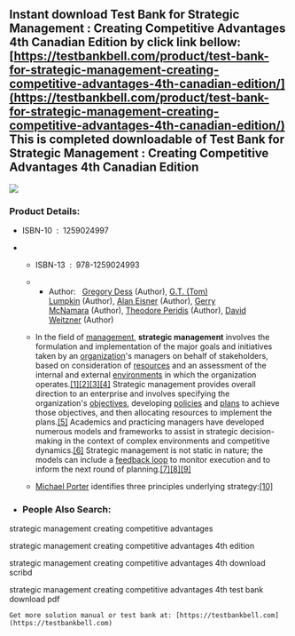 Instant download **Test Bank for Strategic Management : Creating Competitive Advantages 4th Canadian Edition** by click link bellow:  
[https://testbankbell.com/product/test-bank-for-strategic-management-creating-competitive-advantages-4th-canadian-edition/](https://testbankbell.com/product/test-bank-for-strategic-management-creating-competitive-advantages-4th-canadian-edition/)  
This is completed downloadable of Test Bank for Strategic Management : Creating Competitive Advantages 4th Canadian Edition
---------------------------------------------------------------------------------------------------------------------------


![](https://testbankbell.com/wp-content/uploads/2023/05/1259024997-1.jpg)
### Product Details:


* ISBN-10 ‏ : ‎ 1259024997
* * ISBN-13 ‏ : ‎ 978-1259024993
  * * Author:   [Gregory Dess](https://www.amazon.com/s/ref=dp_byline_sr_book_1?ie=UTF8&field-author=Gregory+Dess&text=Gregory+Dess&sort=relevancerank&search-alias=books) (Author), [G.T. (Tom) Lumpkin](https://www.amazon.com/s/ref=dp_byline_sr_book_2?ie=UTF8&field-author=G.T.+%28Tom%29+Lumpkin&text=G.T.+%28Tom%29+Lumpkin&sort=relevancerank&search-alias=books) (Author), [Alan Eisner](https://www.amazon.com/s/ref=dp_byline_sr_book_3?ie=UTF8&field-author=Alan+Eisner&text=Alan+Eisner&sort=relevancerank&search-alias=books) (Author), [Gerry McNamara](https://www.amazon.com/s/ref=dp_byline_sr_book_4?ie=UTF8&field-author=Gerry+McNamara&text=Gerry+McNamara&sort=relevancerank&search-alias=books) (Author), [Theodore Peridis](https://www.amazon.com/s/ref=dp_byline_sr_book_5?ie=UTF8&field-author=Theodore+Peridis&text=Theodore+Peridis&sort=relevancerank&search-alias=books) (Author), [David Weitzner](https://www.amazon.com/s/ref=dp_byline_sr_book_6?ie=UTF8&field-author=David+Weitzner&text=David+Weitzner&sort=relevancerank&search-alias=books) (Author)
   
  * In the field of [management](https://en.wikipedia.org/wiki/Management "Management"), **strategic management** involves the formulation and implementation of the major goals and initiatives taken by an [organization](https://en.wikipedia.org/wiki/Organization "Organization")'s managers on behalf of stakeholders, based on consideration of [resources](https://en.wikipedia.org/wiki/Resource_management "Resource management") and an assessment of the internal and external [environments](https://en.wikipedia.org/wiki/Market_environment "Market environment") in which the organization operates.[[1]](https://en.wikipedia.org/wiki/Strategic_management#cite_note-SMJ_Nag_2007-1)[[2]](https://en.wikipedia.org/wiki/Strategic_management#cite_note-2)[[3]](https://en.wikipedia.org/wiki/Strategic_management#cite_note-3)[[4]](https://en.wikipedia.org/wiki/Strategic_management#cite_note-4) Strategic management provides overall direction to an enterprise and involves specifying the organization's [objectives](https://en.wikipedia.org/wiki/Goal "Goal"), developing [policies](https://en.wikipedia.org/wiki/Policy "Policy") and [plans](https://en.wikipedia.org/wiki/Plan "Plan") to achieve those objectives, and then allocating resources to implement the plans.[[5]](https://en.wikipedia.org/wiki/Strategic_management#cite_note-5) Academics and practicing managers have developed numerous models and frameworks to assist in strategic decision-making in the context of complex environments and competitive dynamics.[[6]](https://en.wikipedia.org/wiki/Strategic_management#cite_note-Ghemawat1-6) Strategic management is not static in nature; the models can include a [feedback loop](https://en.wikipedia.org/wiki/Feedback "Feedback") to monitor execution and to inform the next round of planning.[[7]](https://en.wikipedia.org/wiki/Strategic_management#cite_note-7)[[8]](https://en.wikipedia.org/wiki/Strategic_management#cite_note-8)[[9]](https://en.wikipedia.org/wiki/Strategic_management#cite_note-9)
  * [Michael Porter](https://en.wikipedia.org/wiki/Michael_Porter "Michael Porter") identifies three principles underlying strategy:[[10]](https://en.wikipedia.org/wiki/Strategic_management#cite_note-Porter,_Michael_E._1996-10)
 
* ### People Also Search:

strategic management creating competitive advantages

strategic management creating competitive advantages 4th edition

strategic management creating competitive advantages 4th download scribd

strategic management creating competitive advantages 4th test bank download pdf


    Get more solution manual or test bank at: [https://testbankbell.com](https://testbankbell.com)
